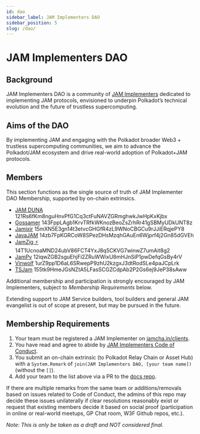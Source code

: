 ```yaml
---
id: dao
sidebar_label: JAM Implementers DAO
sidebar_position: 5
slug: /dao/
---
```


# JAM Implementers DAO 

## Background 

JAM Implementers DAO is a community of [JAM Implementers](https://jamcha.in/clients) dedicated to implementing JAM protocols, envisioned to underpin Polkadot’s technical evolution and the future of trustless supercomputing.  

## Aims of the DAO

By implementing JAM and engaging with the Polkadot broader Web3 + trustless supercomputing communities, we aim to advance the Polkadot/JAM  ecosystem and drive real-world adoption of Polkadot+JAM protocols.

## Members

This section functions as the single source of truth of JAM Implementer DAO Membership, supported by on-chain extrinsics.

* [JAM DUNA](https://polkadot.subscan.io/extrinsic/25277967-2)	121Rs6fKm8nguHnvPfG1Cq3ctFuNAVZGRmghwkJwHpKxKjbx 
* [Gossamer](https://polkadot.subscan.io/extrinsic/25278352-2) 143FppLAgb1KrvTRfkWKnozBeoZsZrhRr41gSBMyUDkUNT8z	
* [Jamixir](https://polkadot.subscan.io/extrinsic/25315722-2)  15mXN5E3gn14t3etvcGHGfR4zL9WNoCBGCu9rJJiERqjePY8	
* [JavaJAM](https://polkadot.subscan.io/extrinsic/25317339-2)	14zb7FpKGRCoW8SPezDHsMzqhGAuEn6Wjprf4j2Gn85dGVEh	
* [JamZig ⚡️](https://polkadot.subscan.io/extrinsic/25319122-2)	14T1UcnoaMND24ubV86FCT4YxJ8q5CKVG7winwZ7umAit8g2	
* [JamPy](https://polkadot.subscan.io/extrinsic/25317530-2)	12iqwZGB2sguEhjFi2ZRuWWixU8mHJnSiP1pwDefqGsBy4rV	
* [Vinwolf](https://polkadot.subscan.io/extrinsic/25317663-2) 1urZ9pp1D6aL6SRwepP9zhU2kzgxJ3dtRodSLe4paJCpLrk	
* [TSJam](https://polkadot.subscan.io/extrinsic/25317150-2)	155tk9HmeJGsNZtA5LFasSCGZCdpAb2P2Gs6ej9JeP38sAww	

Additional membership and participation is strongly encouraged by JAM Implementers, subject to _Membership Requirements_ below.  

Extending support to JAM Service builders, tool builders and general JAM evangelist is out of scope at present, but may be pursued in the future.

## Membership Requirements

1. Your team must be registered a JAM Implementer on [jamcha.in/clients](https://jamcha.in/clients).
2. You have read and agree to abide by [JAM Implementers Code of Conduct](/dao/code_of_conduct).
3. You submit an on-chain extrinsic (to Polkadot Relay Chain or Asset Hub) with a `System.Remark` of `join(JAM Implementers DAO, [your team name])` (without the `[]`).
4. Add your team to the list above via a PR to the [docs repo](https://github.com/jambrains/jam-docs).

If there are multiple remarks from the same team or additions/removals based on issues related to Code of Conduct, the admins of this repo may decide these issues unilaterally if clear resolutions reasonably exist or request that existing members decide it based on social proof (participation in online or real-world meetups, GP Chat room, W3F Github repos, etc.).  

_Note: This is only be taken as a draft and NOT considered final._
